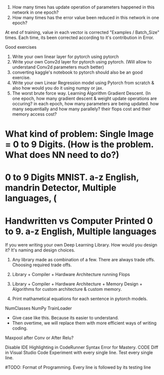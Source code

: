
1. How many times has update operation of parameters happened in this network in one epoch?
2. How many times has the error value been reduced in this network in one epoch?


At end of training, value in each vector is corrected "Examples / Batch_Size" times. 
Each time, its been corrected according to it's contribution in Error. 



Good exercises
1. Write your own linear layer for pytorch using pytorch
2. Write your own Conv2d layer for pytorch using pytorch. (Will allow to understand Conv2d parameters much better)
3. converting kaggle's notebook to pytorch should also be an good exercise. 
4. Write your own Linear Regression model using Pytorch from scratch & also how would you do it using numpy or jax.
5. The worst brute force way. Learning Algorithm Gradient Descent. (In one epoch, how many gradient descent & weight update operations are occuring?
in each epoch, how many parameters are being updated. how many sequentially and how many parallely? their flops cost and their memory access cost?

# What kind of problem: Single Image = 0 to 9 Digits. (How is the problem. What does NN need to do?)
# 0 to 9 Digits MNIST. a-z English, mandrin Detector, Multiple languages, (
# Handwritten vs Computer Printed 0 to 9. a-z English, Multiple languages


If you were writing your own Deep Learning Library. How would you design it? It's naming and design choices. 
1. Any library made as combination of a few. There are always trade offs. Choosing required trade offs. 
2. Library + Compiler + Hardware Architecture running Flops
3. Library + Compiler + Hardware Architecture + Memory Design + Algorithms for custom architecture & custom memory. 


1. Print mathametical equations for each sentence in pytorch models. 

NumClasses
NumPy
TrainLoader
- Give case like this. Because its easier to understand. 
- Then overtime, we will replace them with more efficient ways of writing coding. 

Maxpool after Conv or After Relu?

Disable IDE Highlighting in CodeRunner Syntax Error for Mastery.
CODE Diff in Visual Studio Code
Experiment with every single line. Test every single line. 

#TODO: Format of Programming. Every line is followed by its testing line
